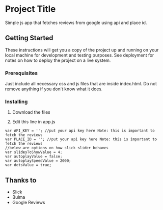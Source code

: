 # Project Title

Simple js app that fetches reviews from google using api and place id.

## Getting Started

These instructions will get you a copy of the project up and running on your local machine for development and testing purposes. See deployment for notes on how to deploy the project on a live system.

### Prerequisites

Just include all necessary css and js files that are inside index.html. Do not remove anything if you don't know what it does.

### Installing

1. Download the files

2. Edit this line in app.js

```
var API_KEY = ''; //put your api key here Note: this is important to fetch the reviews
var PLACE_ID = ''; //put your api key here Note: this is important to fetch the reviews
//below are options on how slick slider behaves
var slidesToShowValue = 4;
var autoplayValue = false;
var autoplaySpeedValue = 2000;
var dotsValue = true;
```

## Thanks to

* Slick
* Bulma
* Google Reviews

